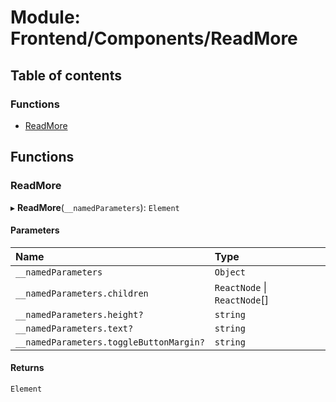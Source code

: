 # Module: Frontend/Components/ReadMore

## Table of contents

### Functions

- [ReadMore](Frontend_Components_ReadMore.md#readmore)

## Functions

### ReadMore

▸ **ReadMore**(`__namedParameters`): `Element`

#### Parameters

| Name                                    | Type                         |
| :-------------------------------------- | :--------------------------- |
| `__namedParameters`                     | `Object`                     |
| `__namedParameters.children`            | `ReactNode` \| `ReactNode`[] |
| `__namedParameters.height?`             | `string`                     |
| `__namedParameters.text?`               | `string`                     |
| `__namedParameters.toggleButtonMargin?` | `string`                     |

#### Returns

`Element`
